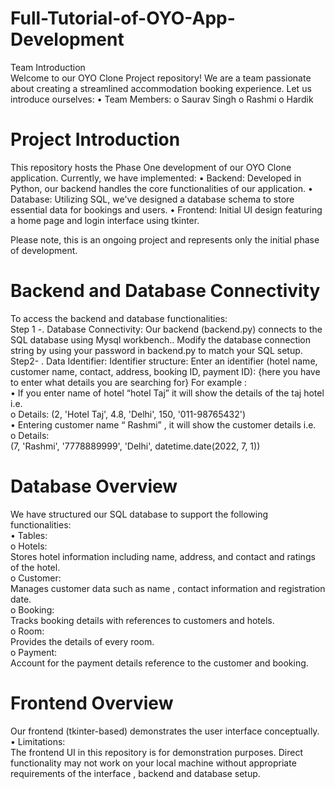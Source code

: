 # Full-Tutorial-of-OYO-App-Development
Team Introduction<br>
Welcome to our OYO Clone Project repository! We are a team passionate about creating a streamlined accommodation booking experience. Let us introduce ourselves:
•	Team Members:
o	Saurav Singh
o	Rashmi
o	Hardik
<br>
# Project Introduction<br>
This repository hosts the Phase One development of our OYO Clone application. Currently, we have implemented:
•	Backend:
 Developed in Python, our backend handles the core functionalities of our application.
•	Database: 
Utilizing SQL, we've designed a database schema to store essential data for bookings and users.
•	Frontend: 
Initial UI design featuring a home page and login interface using tkinter.

Please note, this is an ongoing project and represents only the initial phase of development.
<br>
# Backend and Database Connectivity<br>
To access the backend and database functionalities:<br>
Step 1 -.	Database Connectivity:
Our backend (backend.py) connects to the SQL database using Mysql workbench..
Modify the database connection string  by using your password in backend.py to match your SQL setup.
<br>
Step2- .	Data Identifier:
Identifier structure:
Enter an identifier (hotel name, customer name, contact, address, booking ID, payment ID): {here you have to enter what details you are searching for} 
For example :<br>
•	If you enter name of hotel “hotel Taj” it will show the details of the taj hotel i.e.<br>
o	Details:
(2, 'Hotel Taj', 4.8, 'Delhi', 150, '011-98765432')
<br>
•	Entering customer name “ Rashmi” , it will show the customer details i.e.<br>
o	Details:<br>
(7, 'Rashmi', '7778889999', 'Delhi', datetime.date(2022, 7, 1))
<br>
# Database Overview
We have structured our SQL database to support the following functionalities:<br>
•	Tables:<br>
o	Hotels: <br>
Stores hotel information including name, address, and contact and ratings of the hotel.<br> 
o	Customer: <br>
Manages customer data such as name , contact information and registration date.<br>
o	Booking: <br>
Tracks booking details with references to customers and hotels.<br>
o	Room: <br>
Provides the details of every room.<br>
o	Payment: <br>
Account for the payment details reference to the customer and booking.<br>

# Frontend Overview<br>
Our frontend (tkinter-based) demonstrates the user interface conceptually. <br>
•	Limitations:<br>
The frontend UI in this repository is for demonstration purposes.
Direct functionality may not work on your local machine without appropriate requirements of the interface , backend and database setup.
